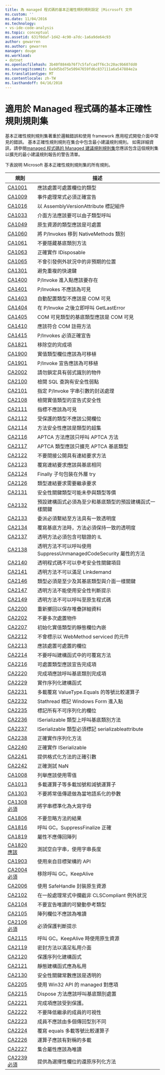 ```yaml
---
title: 為 managed 程式碼的基本正確性規則規則設定 |Microsoft 文件
ms.custom: ''
ms.date: 11/04/2016
ms.technology:
- vs-ide-code-analysis
ms.topic: conceptual
ms.assetid: 631f0daf-1d42-4c90-a7dc-1a6a9de64c93
author: gewarren
ms.author: gewarren
manager: douge
ms.workload:
- dotnet
ms.openlocfilehash: 3b40f8844b76f7c5fafcadff6c3c20ac9b607dd0
ms.sourcegitcommit: 6a9d5bd75e50947659fd6c837111a6a547884e2a
ms.translationtype: MT
ms.contentlocale: zh-TW
ms.lasthandoff: 04/16/2018
---
```

# <a name="basic-correctness-rules-rule-set-for-managed-code"></a>適用於 Managed 程式碼的基本正確性規則規則集
基本正確性規則規則集著重於邏輯錯誤和使用 framework 應用程式開發介面中常見的錯誤。 基本正確性規則規則在集合中包含最小建議規則規則。 如需詳細資訊，請參閱[managed 程式碼的 Managed 建議規則規則集](../code-quality/managed-recommended-rules-rule-set-for-managed-code.md)您應該包含這個規則集以擴充的最小建議規則報告的警告清單。  
  
 下表說明 Microsoft 基本正確性規則規則集的所有規則。  
  
|規則|描述|  
|----------|-----------------|  
|[CA1001](../code-quality/ca1001-types-that-own-disposable-fields-should-be-disposable.md)|應該處置可處置欄位的類型|  
|[CA1009](../code-quality/ca1009-declare-event-handlers-correctly.md)|事件處理常式必須正確宣告|  
|[CA1016](../code-quality/ca1016-mark-assemblies-with-assemblyversionattribute.md)|以 AssemblyVersionAttribute 標記組件|  
|[CA1033](../code-quality/ca1033-interface-methods-should-be-callable-by-child-types.md)|介面方法應該要可以由子類型呼叫|  
|[CA1049](../code-quality/ca1049-types-that-own-native-resources-should-be-disposable.md)|原生資源的類型應該是可處置|  
|[CA1060](../code-quality/ca1060-move-p-invokes-to-nativemethods-class.md)|將 P/Invokes 移到 NativeMethods 類別|  
|[CA1061](../code-quality/ca1061-do-not-hide-base-class-methods.md)|不要隱藏基底類別方法|  
|[CA1063](../code-quality/ca1063-implement-idisposable-correctly.md)|正確實作 IDisposable|  
|[CA1065](../code-quality/ca1065-do-not-raise-exceptions-in-unexpected-locations.md)|不會引發例外狀況中的非預期的位置|  
|[CA1301](../code-quality/ca1301-avoid-duplicate-accelerators.md)|避免重複的快速鍵|  
|[CA1400](../code-quality/ca1400-p-invoke-entry-points-should-exist.md)|P/Invoke 進入點應該要存在|  
|[CA1401](../code-quality/ca1401-p-invokes-should-not-be-visible.md)|P/Invokes 不應該為可見|  
|[CA1403](../code-quality/ca1403-auto-layout-types-should-not-be-com-visible.md)|自動配置類型不應該是 COM 可見|  
|[CA1404](../code-quality/ca1404-call-getlasterror-immediately-after-p-invoke.md)|在 P/Invoke 之後立即呼叫 GetLastError|  
|[CA1405](../code-quality/ca1405-com-visible-type-base-types-should-be-com-visible.md)|COM 可見類型的基底類型應該是 COM 可見|  
|[CA1410](../code-quality/ca1410-com-registration-methods-should-be-matched.md)|應該符合 COM 註冊方法|  
|[CA1415](../code-quality/ca1415-declare-p-invokes-correctly.md)|P/Invokes 必須正確宣告|  
|[CA1821](../code-quality/ca1821-remove-empty-finalizers.md)|移除空的完成項|  
|[CA1900](../code-quality/ca1900-value-type-fields-should-be-portable.md)|實值類型欄位應該為可移植|  
|[CA1901](../code-quality/ca1901-p-invoke-declarations-should-be-portable.md)|P/Invoke 宣告應該為可移植|  
|[CA2002](../code-quality/ca2002-do-not-lock-on-objects-with-weak-identity.md)|請勿鎖定具有弱式識別的物件|  
|[CA2100](../code-quality/ca2100-review-sql-queries-for-security-vulnerabilities.md)|檢閱 SQL 查詢有安全性弱點|  
|[CA2101](../code-quality/ca2101-specify-marshaling-for-p-invoke-string-arguments.md)|指定 P/Invoke 字串引數的封送處理|  
|[CA2108](../code-quality/ca2108-review-declarative-security-on-value-types.md)|檢閱實值類型的宣告式安全性|  
|[CA2111](../code-quality/ca2111-pointers-should-not-be-visible.md)|指標不應該為可見|  
|[CA2112](../code-quality/ca2112-secured-types-should-not-expose-fields.md)|受保護的類型不應該公開欄位|  
|[CA2114](../code-quality/ca2114-method-security-should-be-a-superset-of-type.md)|方法安全性應該是類型的超集|  
|[CA2116](../code-quality/ca2116-aptca-methods-should-only-call-aptca-methods.md)|APTCA 方法應該只呼叫 APTCA 方法|  
|[CA2117](../code-quality/ca2117-aptca-types-should-only-extend-aptca-base-types.md)|APTCA 類型應該只擴充 APTCA 基底類型|  
|[CA2122](../code-quality/ca2122-do-not-indirectly-expose-methods-with-link-demands.md)|不要間接公開具有連結要求方法|  
|[CA2123](../code-quality/ca2123-override-link-demands-should-be-identical-to-base.md)|覆寫連結要求應該與基底相同|  
|[CA2124](../code-quality/ca2124-wrap-vulnerable-finally-clauses-in-outer-try.md)|Finally 子句包裝在外層 try|  
|[CA2126](../code-quality/ca2126-type-link-demands-require-inheritance-demands.md)|類型連結要求需要繼承要求|  
|[CA2131](../code-quality/ca2131-security-critical-types-may-not-participate-in-type-equivalence.md)|安全性關鍵類型可能未參與類型等價|  
|[CA2132](../code-quality/ca2132-default-constructors-must-be-at-least-as-critical-as-base-type-default-constructors.md)|預設建構函式必須為至少和基底類型的預設建構函式一樣關鍵|  
|[CA2133](../code-quality/ca2133-delegates-must-bind-to-methods-with-consistent-transparency.md)|委派必須繫結至方法具有一致透明度|  
|[CA2134](../code-quality/ca2134-methods-must-keep-consistent-transparency-when-overriding-base-methods.md)|覆寫基底方法時，方法必須保持一致的透明度|  
|[CA2137](../code-quality/ca2137-transparent-methods-must-contain-only-verifiable-il.md)|透明方法必須包含可驗證的 IL|  
|[CA2138](../code-quality/ca2138-transparent-methods-must-not-call-methods-with-the-suppressunmanagedcodesecurity-attribute.md)|透明方法不可以呼叫使用 SuppressUnmanagedCodeSecurity 屬性的方法|  
|[CA2140](../code-quality/ca2140-transparent-code-must-not-reference-security-critical-items.md)|透明程式碼不可以參考安全性關鍵項目|  
|[CA2141](../code-quality/ca2141-transparent-methods-must-not-satisfy-linkdemands.md)|透明方法不可以滿足 Linkdemand|  
|[CA2146](../code-quality/ca2146-types-must-be-at-least-as-critical-as-their-base-types-and-interfaces.md)|類型必須是至少及其基底類型與介面一樣關鍵|  
|[CA2147](../code-quality/ca2147-transparent-methods-may-not-use-security-asserts.md)|透明方法不能使用安全性判斷提示|  
|[CA2149](../code-quality/ca2149-transparent-methods-must-not-call-into-native-code.md)|透明方法不可以呼叫至原生程式碼|  
|[CA2200](../code-quality/ca2200-rethrow-to-preserve-stack-details.md)|重新擲回以保存堆疊詳細資料|  
|[CA2202](../code-quality/ca2202-do-not-dispose-objects-multiple-times.md)|不要多次處置物件|  
|[CA2207](../code-quality/ca2207-initialize-value-type-static-fields-inline.md)|初始化實值類型的靜態欄位內嵌|  
|[CA2212](../code-quality/ca2212-do-not-mark-serviced-components-with-webmethod.md)|不會標示以 WebMethod serviced 的元件|  
|[CA2213](../code-quality/ca2213-disposable-fields-should-be-disposed.md)|應該處置可處置的欄位|  
|[CA2214](../code-quality/ca2214-do-not-call-overridable-methods-in-constructors.md)|不要呼叫建構函式中的可覆寫方法|  
|[CA2216](../code-quality/ca2216-disposable-types-should-declare-finalizer.md)|可處置類型應該宣告完成項|  
|[CA2220](../code-quality/ca2220-finalizers-should-call-base-class-finalizer.md)|完成項應該呼叫基底類別完成項|  
|[CA2229](../code-quality/ca2229-implement-serialization-constructors.md)|實作序列化建構函式|  
|[CA2231](../code-quality/ca2231-overload-operator-equals-on-overriding-valuetype-equals.md)|多載覆寫 ValueType.Equals 的等號比較運算子|  
|[CA2232](../code-quality/ca2232-mark-windows-forms-entry-points-with-stathread.md)|Stathread 標記 Windows Form 進入點|  
|[CA2235](../code-quality/ca2235-mark-all-non-serializable-fields.md)|標記所有不可序列化的欄位|  
|[CA2236](../code-quality/ca2236-call-base-class-methods-on-iserializable-types.md)|ISerializable 類型上呼叫基底類別方法|  
|[CA2237](../code-quality/ca2237-mark-iserializable-types-with-serializableattribute.md)|ISerializable 類型必須標記 serializableattribute|  
|[CA2238](../code-quality/ca2238-implement-serialization-methods-correctly.md)|正確實作序列化方法|  
|[CA2240](../code-quality/ca2240-implement-iserializable-correctly.md)|正確實作 ISerializable|  
|[CA2241](../code-quality/ca2241-provide-correct-arguments-to-formatting-methods.md)|提供格式化方法的正確引數|  
|[CA2242](../code-quality/ca2242-test-for-nan-correctly.md)|正確測試 NaN|  
|[CA1008](../code-quality/ca1008-enums-should-have-zero-value.md)|列舉應該使用零值|  
|[CA1013](../code-quality/ca1013-overload-operator-equals-on-overloading-add-and-subtract.md)|多載運算子等多載加號和減號運算子|  
|[CA1303](../code-quality/ca1303-do-not-pass-literals-as-localized-parameters.md)|不要將常值傳遞做為當地語系化的參數|  
|[CA1308 必須](../code-quality/ca1308-normalize-strings-to-uppercase.md)|將字串標準化為大寫字母|  
|[CA1806](../code-quality/ca1806-do-not-ignore-method-results.md)|不要忽略方法的結果|  
|[CA1816](../code-quality/ca1816-call-gc-suppressfinalize-correctly.md)|呼叫 GC。SuppressFinalize 正確|  
|[CA1819](../code-quality/ca1819-properties-should-not-return-arrays.md)|屬性不應傳回陣列|  
|[CA1820 應該](../code-quality/ca1820-test-for-empty-strings-using-string-length.md)|測試空白字串，使用字串長度|  
|[CA1903](../code-quality/ca1903-use-only-api-from-targeted-framework.md)|使用來自目標架構的 API|  
|[CA2004 必須](../code-quality/ca2004-remove-calls-to-gc-keepalive.md)|移除呼叫 GC。KeepAlive|  
|[CA2006](../code-quality/ca2006-use-safehandle-to-encapsulate-native-resources.md)|使用 SafeHandle 封裝原生資源|  
|[CA2102](../code-quality/ca2102-catch-non-clscompliant-exceptions-in-general-handlers.md)|在一般處理常式中攔截非 CLSCompliant 例外狀況|  
|[CA2104](../code-quality/ca2104-do-not-declare-read-only-mutable-reference-types.md)|不要宣告唯讀的可變動參考類型|  
|[CA2105](../code-quality/ca2105-array-fields-should-not-be-read-only.md)|陣列欄位不應該為唯讀|  
|[CA2106 必須](../code-quality/ca2106-secure-asserts.md)|必須保護判斷提示|  
|[CA2115](../code-quality/ca2115-call-gc-keepalive-when-using-native-resources.md)|呼叫 GC。KeepAlive 時使用原生資源|  
|[CA2119](../code-quality/ca2119-seal-methods-that-satisfy-private-interfaces.md)|密封方法以滿足私用介面|  
|[CA2120](../code-quality/ca2120-secure-serialization-constructors.md)|保護序列化建構函式|  
|[CA2121](../code-quality/ca2121-static-constructors-should-be-private.md)|靜態建構函式應為私用|  
|[CA2130](../code-quality/ca2130-security-critical-constants-should-be-transparent.md)|安全性關鍵常數應該是透明的|  
|[CA2205](../code-quality/ca2205-use-managed-equivalents-of-win32-api.md)|使用 Win32 API 的 managed 對應項|  
|[CA2215](../code-quality/ca2215-dispose-methods-should-call-base-class-dispose.md)|Dispose 方法應該呼叫基底類別處置|  
|[CA2221](../code-quality/ca2221-finalizers-should-be-protected.md)|完成項應該受到保護。|  
|[CA2222](../code-quality/ca2222-do-not-decrease-inherited-member-visibility.md)|不要降低繼承的成員的可視性|  
|[CA2223](../code-quality/ca2223-members-should-differ-by-more-than-return-type.md)|成員不應該由多個傳回型別不同|  
|[CA2224](../code-quality/ca2224-override-equals-on-overloading-operator-equals.md)|覆寫 equals 多載等號比較運算子|  
|[CA2226](../code-quality/ca2226-operators-should-have-symmetrical-overloads.md)|運算子應該有對稱的多載|  
|[CA2227](../code-quality/ca2227-collection-properties-should-be-read-only.md)|集合屬性應該為唯讀|  
|[CA2239 必須](../code-quality/ca2239-provide-deserialization-methods-for-optional-fields.md)|提供為選擇性欄位的還原序列化方法|